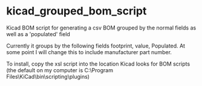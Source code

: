 # kicad_grouped_bom_script
Kicad BOM script for generating a csv BOM grouped by the normal fields as well as a 'populated' field

Currently it groups by the following fields footprint, value, Populated. At some point I will change this to include manufacturer part number.

To install, copy the xsl script into the location Kicad looks for BOM scripts (the default on my computer is C:\Program Files\KiCad\bin\scripting\plugins)
